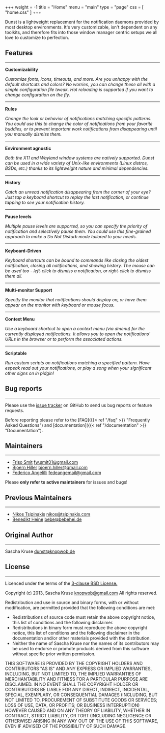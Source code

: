 +++
weight = -1
title = "Home"
menu = "main"
type = "page"
css = [ "home.css" ]
+++

<p class="front">
Dunst is a lightweight replacement for the notification daemons provided by most
desktop environments. It's very customizable, isn't dependent on any toolkits,
and therefore fits into those window manager centric setups we all love to
customize to perfection.
</p>

## **Features**
***

<div class="fcontainer">
    <span class="fa-icons fa-stack fa-3x">
        <i class="fa fa-circle fa-stack-2x"></i>
        <i class="fa fa-cog fa-stack-1x fa-inverse"></i>
    </span>
    <strong class="fmiddle">Customizability</strong>
   <p><i>Customize fonts, icons, timeouts, and more. Are you unhappy with the
   default shortcuts and colors? No worries, you can change these all with a
   simple configuration file tweak.
   Hot reloading is supported if you want to change configuration on the fly.</i></p>
</div>

<hr class="features">

<div class="fcontainer">
    <span class="fa-icons fa-stack fa-3x">
        <i class="fa fa-circle fa-stack-2x"></i>
        <i class="fa fa-pencil fa-stack-1x fa-inverse"></i>
    </span>
    <strong class="fmiddle">Rules</strong>
    <p><i>Change the look or behavior of notifications matching specific patterns.
    You could use this to change the color of notifications from your favorite buddies,
    or to prevent important work notifications from disappearing until you manually dismiss them.</i></p>
</div>

<hr class="features">

<div class="fcontainer">
    <span class="fa-icons fa-stack fa-3x">
        <i class="fa fa-circle fa-stack-2x"></i>
        <i class="fa fa-clone fa-stack-1x fa-inverse"></i>
    </span>
    <strong class="fmiddle">Environment agnostic</strong>
    <p><i>Both the X11 and Wayland window systems are natively supported.
    Dunst can be used in a wide variety of Unix-like environments (Linux distros, BSDs, etc.)
    thanks to its lightweight nature and minimal dependencies.</i></p>
</div>

<hr class="features">

<div class="fcontainer">
    <span class="fa-icons fa-stack fa-3x">
        <i class="fa fa-circle fa-stack-2x"></i>
        <i class="fa fa-history fa-stack-1x fa-inverse"></i>
    </span>
    <strong class="fmiddle">History</strong>
    <p><i>Catch an unread notification disappearing from the corner of your eye?
    Just tap a keyboard shortcut to replay the last notification, or continue
    tapping to see your notification history.</i></p>
</div>

<hr class="features">

<div class="fcontainer">
    <span class="fa-icons fa-stack fa-3x">
        <i class="fa fa-circle fa-stack-2x"></i>
        <i class="fa fa-pause-circle fa-stack-1x fa-inverse"></i>
    </span>
    <strong class="fmiddle">Pause levels</strong>
    <p><i>Multiple pause levels are supported, so you can specify the priority of notification and selectively pause them.
    You could use this fine-grained approach to make a Do Not Disturb mode tailored to your needs.</i></p>
</div>

<hr class="features">

<div class="fcontainer">
    <span class="fa-icons fa-stack fa-3x">
        <i class="fa fa-circle fa-stack-2x"></i>
        <i class="fa fa-keyboard-o fa-stack-1x fa-inverse"></i>
    </span>
    <strong class="fmiddle">Keyboard-Driven</strong>
    <p><i>Keyboard shortcuts can be bound to commands like closing the oldest
    notification, closing all notifications, and showing history. The mouse can
    be used too - left-click to dismiss a notification, or right-click to
    dismiss them all.</i></p>
</div>

<hr class="features">

<div class="fcontainer">
    <span class="fa-icons fa-stack fa-3x">
        <i class="fa fa-circle fa-stack-2x"></i>
        <i class="fa fa-desktop fa-stack-1x fa-inverse"></i>
    </span>
    <strong class="fmiddle">Multi-monitor Support</strong>
    <p><i>Specify the monitor that notifications should display on, or have them
    appear on the monitor with keyboard or mouse focus.</i></p>
</div>

<hr class="features">

<div class="fcontainer">
    <span class="fa-icons fa-stack fa-3x">
        <i class="fa fa-circle fa-stack-2x"></i>
        <i class="fa fa-list-ul fa-stack-1x fa-inverse"></i>
    </span>
    <strong class="fmiddle">Context Menu</strong>
    <p><i>Use a keyboard shortcut to open a context menu (via dmenu) for the
    currently displayed notifications.
    It allows you to open the notifications' URLs in the browser or
    to perform the associated actions.</i></p>
</div>

<hr class="features">

<div class="fcontainer">
    <span class="fa-icons fa-stack fa-3x">
        <i class="fa fa-circle fa-stack-2x"></i>
        <i class="fa fa-toggle-on fa-stack-1x fa-inverse"></i>
    </span>
    <strong class="fmiddle">Scriptable</strong>
    <p><i>Run custom scripts on notifications matching a specified pattern. Have
    espeak read out your notifications, or play a song when your significant
    other signs on in pidgin!</i></p>
</div>

## **Bug reports**
***

Please use the [issue tracker](https://github.com/dunst-project/dunst/issues)
on GitHub to send us bug reports or feature requests.

Before reporting please refer to the [FAQ]({{< ref "/faq" >}} "Frequently Asked Questions") and
[documentation]({{< ref "/documentation" >}} "Documentation").

## **Maintainers**
***

- [Friso Smit](https://github.com/fwsmit) <fw.smit01@gmail.com>
- [Bjoern Hiller](https://github.com/zappolowski) <bjoern.hiller@gmail.com>
- [Federico Angelilli](https://github.com/bynect) <fedeangemail@gmail.com>

Please **only refer to active maintainers** for issues and bugs!

## **Previous Maintainers**
***

- [Nikos Tsipinakis](https://github.com/tsipinakis) <nikos@tsipinakis.com>
- [Benedikt Heine](https://github.com/bebehei) <bebe@bebehei.de>

## **Original Author**
***

Sascha Kruse <dunst@knopwob.de>

## **License**
***

<p class="license">Licenced under the terms of the <a href="http://opensource.org/licenses/BSD-3-Clause">3-clause BSD License.</a></p>

Copyright (c) 2013, Sascha Kruse knopwob@gmail.com
All rights reserved.

Redistribution and use in source and binary forms, with or without modification, are permitted provided that the following conditions are met:

+   Redistributions of source code must retain the above copyright notice, this list of conditions and the following disclaimer.
+   Redistributions in binary form must reproduce the above copyright notice, this list of conditions and the following disclaimer in the documentation and/or other materials provided with the distribution.
+   Neither the name of Sascha Kruse nor the names of its contributors may be used to endorse or promote products derived from this software without specific prior written permission.

THIS SOFTWARE IS PROVIDED BY THE COPYRIGHT HOLDERS AND CONTRIBUTORS "AS IS" AND ANY EXPRESS OR IMPLIED WARRANTIES, INCLUDING, BUT NOT LIMITED TO, THE IMPLIED WARRANTIES OF MERCHANTABILITY AND FITNESS FOR A PARTICULAR PURPOSE ARE DISCLAIMED. IN NO EVENT SHALL THE COPYRIGHT HOLDER OR CONTRIBUTORS BE LIABLE FOR ANY DIRECT, INDIRECT, INCIDENTAL, SPECIAL, EXEMPLARY, OR CONSEQUENTIAL DAMAGES (INCLUDING, BUT NOT LIMITED TO, PROCUREMENT OF SUBSTITUTE GOODS OR SERVICES; LOSS OF USE, DATA, OR PROFITS; OR BUSINESS INTERRUPTION) HOWEVER CAUSED AND ON ANY THEORY OF LIABILITY, WHETHER IN CONTRACT, STRICT LIABILITY, OR TORT (INCLUDING NEGLIGENCE OR OTHERWISE) ARISING IN ANY WAY OUT OF THE USE OF THIS SOFTWARE, EVEN IF ADVISED OF THE POSSIBILITY OF SUCH DAMAGE.
